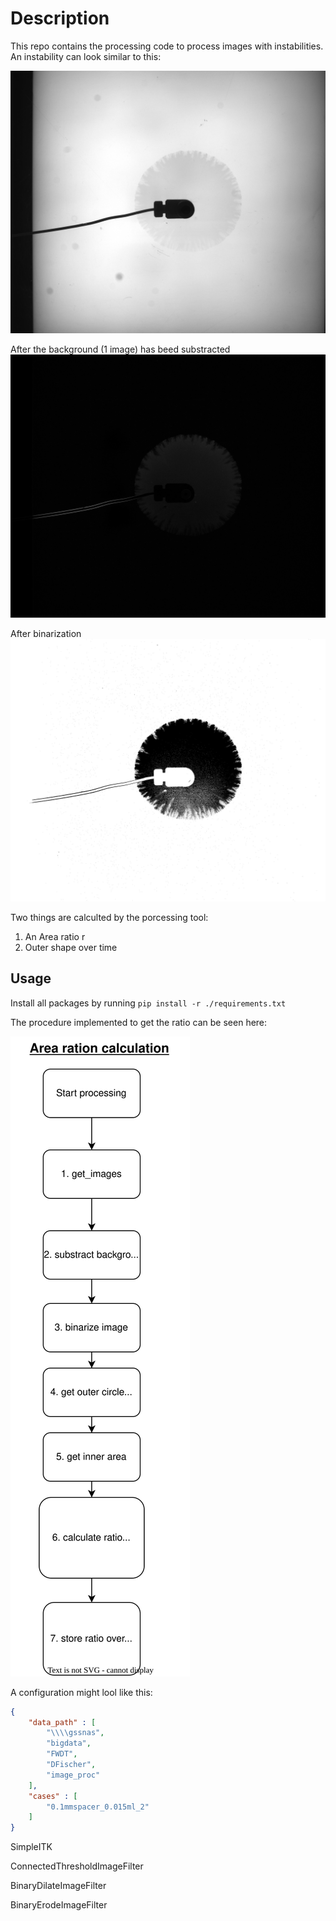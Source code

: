 # Description
This repo contains the processing code to process images with instabilities. An instability can look similar to this:

![instability example](./doc/imgs/raw.png)

After the background (1 image) has beed substracted
![instability example](./doc/imgs/background_removed.png)

After binarization
![instability example](./doc/imgs/binary.png)

Two things are calculted by the porcessing tool:
1. An Area ratio r 
2. Outer shape over time

## Usage

Install all packages by running `pip install -r ./requirements.txt`

The procedure implemented to get the ratio can be seen here:

![procedure](./doc/imgs/procedure.svg)

A configuration might lool like this:
```json
{
    "data_path" : [
        "\\\\gssnas",
        "bigdata",
        "FWDT",
        "DFischer",
        "image_proc"
    ],
    "cases" : [
        "0.1mmspacer_0.015ml_2"
    ]
}
```

SimpleITK

ConnectedThresholdImageFilter

BinaryDilateImageFilter

BinaryErodeImageFilter